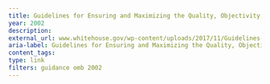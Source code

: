```yaml
---
title: Guidelines for Ensuring and Maximizing the Quality, Objectivity, Utility and Integrity of Information Disseminated by Federal Agencies
year: 2002
description: 
external_url: www.whitehouse.gov/wp-content/uploads/2017/11/Guidelines-for-Ensuring-and-Maximizing-the-Quality-sept28-2001.pdf
aria-label: Guidelines for Ensuring and Maximizing the Quality, Objectivity, Utility and Integrity of Information
content_tags: 
type: link
filters: guidance omb 2002
---
```

